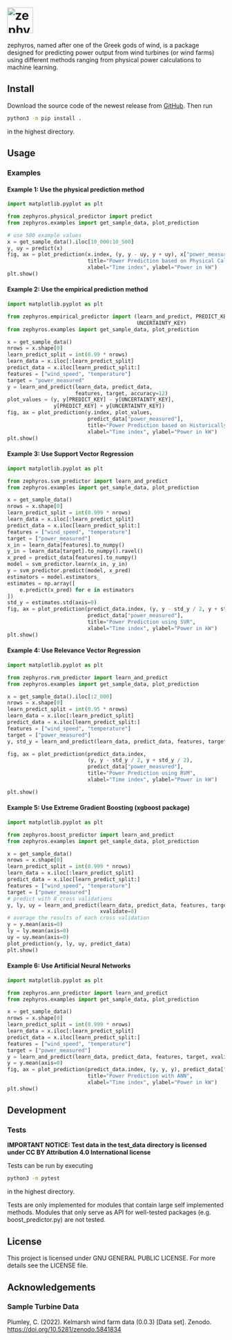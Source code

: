 # <img src="https://raw.githubusercontent.com/kenokrieger/zephyros/master/LOGO.png" alt="zephyros" height=60>

zephyros, named after one of the Greek gods of wind,
is a package designed for predicting power output from wind turbines
(or wind farms) using different methods ranging from physical power 
calculations to machine learning.

## Install

Download the source code of the newest release from
[GitHub](https://github.com/kenokrieger/zephyros). Then run
```bash
python3 -m pip install .
``` 
in the  highest directory.

## Usage

### Examples

#### Example 1: Use the physical prediction method

```python
import matplotlib.pyplot as plt

from zephyros.physical_predictor import predict
from zephyros.examples import get_sample_data, plot_prediction

# use 500 example values
x = get_sample_data().iloc[10_000:10_500]
y, uy = predict(x)
fig, ax = plot_prediction(x.index, (y, y - uy, y + uy), x["power_measured"],
                          title="Power Prediction based on Physical Calculations",
                          xlabel="Time index", ylabel="Power in kW")
plt.show()
```

#### Example 2: Use the empirical prediction method

```python
import matplotlib.pyplot as plt

from zephyros.empirical_predictor import (learn_and_predict, PREDICT_KEY,
                                          UNCERTAINTY_KEY)
from zephyros.examples import get_sample_data, plot_prediction

x = get_sample_data()
nrows = x.shape[0]
learn_predict_split = int(0.99 * nrows)
learn_data = x.iloc[:learn_predict_split]
predict_data = x.iloc[learn_predict_split:]
features = ["wind_speed", "temperature"]
target = "power_measured"
y = learn_and_predict(learn_data, predict_data,
                      features, target, accuracy=12)
plot_values = (y, y[PREDICT_KEY] - y[UNCERTAINTY_KEY],
               y[PREDICT_KEY] + y[UNCERTAINTY_KEY])
fig, ax = plot_prediction(y.index, plot_values, 
                          predict_data["power_measured"],
                          title="Power Prediction based on Historically Measured Values",
                          xlabel="Time index", ylabel="Power in kW")
plt.show()
```

#### Example 3: Use Support Vector Regression
```python
import matplotlib.pyplot as plt

from zephyros.svm_predictor import learn_and_predict
from zephyros.examples import get_sample_data, plot_prediction

x = get_sample_data()
nrows = x.shape[0]
learn_predict_split = int(0.999 * nrows)
learn_data = x.iloc[:learn_predict_split]
predict_data = x.iloc[learn_predict_split:]
features = ["wind_speed", "temperature"]
target = ["power_measured"]
x_in = learn_data[features].to_numpy()
y_in = learn_data[target].to_numpy().ravel()
x_pred = predict_data[features].to_numpy()
model = svm_predictor.learn(x_in, y_in)
y = svm_predictor.predict(model, x_pred)
estimators = model.estimators_
estimates = np.array([
    e.predict(x_pred) for e in estimators
])
std_y = estimates.std(axis=0)
fig, ax = plot_prediction(predict_data.index, (y, y - std_y / 2, y + std_y / 2),
                          predict_data["power_measured"],
                          title="Power Prediction using SVR",
                          xlabel="Time index", ylabel="Power in kW")
plt.show()
```

#### Example 4: Use Relevance Vector Regression
```python
import matplotlib.pyplot as plt

from zephyros.rvm_predictor import learn_and_predict
from zephyros.examples import get_sample_data, plot_prediction

x = get_sample_data().iloc[:2_000]
nrows = x.shape[0]
learn_predict_split = int(0.95 * nrows)
learn_data = x.iloc[:learn_predict_split]
predict_data = x.iloc[learn_predict_split:]
features = ["wind_speed", "temperature"]
target = ["power_measured"]
y, std_y = learn_and_predict(learn_data, predict_data, features, target)

fig, ax = plot_prediction(predict_data.index,
                          (y, y - std_y / 2, y + std_y / 2),
                          predict_data["power_measured"],
                          title="Power Prediction using RVM",
                          xlabel="Time index", ylabel="Power in kW")

plt.show()
```

#### Example 5: Use Extreme Gradient Boosting (xgboost package)
```python
import matplotlib.pyplot as plt

from zephyros.boost_predictor import learn_and_predict
from zephyros.examples import get_sample_data, plot_prediction

x = get_sample_data()
nrows = x.shape[0]
learn_predict_split = int(0.999 * nrows)
learn_data = x.iloc[:learn_predict_split]
predict_data = x.iloc[learn_predict_split:]
features = ["wind_speed", "temperature"]
target = ["power_measured"]
# predict with 8 cross validations
y, ly, uy = learn_and_predict(learn_data, predict_data, features, target,
                              xvalidate=8)
# average the results of each cross validation
y = y.mean(axis=0)
ly = ly.mean(axis=0)
uy = uy.mean(axis=0)
plot_prediction(y, ly, uy, predict_data)
plt.show()
```

#### Example 6: Use Artificial Neural Networks
```python
import matplotlib.pyplot as plt

from zephyros.ann_predictor import learn_and_predict
from zephyros.examples import get_sample_data, plot_prediction

x = get_sample_data()
nrows = x.shape[0]
learn_predict_split = int(0.999 * nrows)
learn_data = x.iloc[:learn_predict_split]
predict_data = x.iloc[learn_predict_split:]
features = ["wind_speed", "temperature"]
target = ["power_measured"]
y = learn_and_predict(learn_data, predict_data, features, target, xvalidate=4)
y = y.mean(axis=0)
fig, ax = plot_prediction(predict_data.index, (y, y, y), predict_data["power_measured"],
                          title="Power Prediction with ANN",
                          xlabel="Time index", ylabel="Power in kW")
plt.show()
```

## Development

### Tests

**IMPORTANT NOTICE: Test data in the test_data directory is 
licensed under CC BY Attribution 4.0 International license**

Tests can be run by executing 
```bash
python3 -m pytest
```
in the highest
directory.

Tests are only implemented for modules that contain large self implemented
methods. Modules that only serve as API for well-tested packages 
(e.g. boost_predictor.py) are not tested.

## License

This project is licensed under GNU GENERAL PUBLIC LICENSE.
For more details see the LICENSE file.

## Acknowledgements

### Sample Turbine Data

Plumley, C. (2022). Kelmarsh wind farm data (0.0.3) [Data set]. Zenodo.
https://doi.org/10.5281/zenodo.5841834
